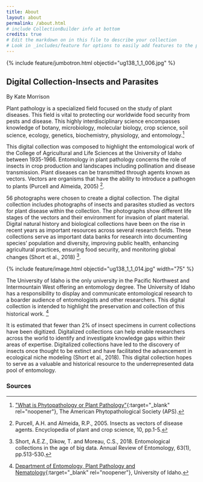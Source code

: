 ```yaml
---
title: About
layout: about
permalink: /about.html
# include CollectionBuilder info at bottom
credits: true
# Edit the markdown on in this file to describe your collection
# Look in _includes/feature for options to easily add features to the page
---
```


{% include feature/jumbotron.html objectid="ug138_1_1_006.jpg" %} 

## Digital Collection-Insects and Parasites 
By Kate Morrison

Plant pathology is a specialized field focused on the study of plant diseases. This field is vital to protecting our worldwide food security from pests and disease. This highly interdisciplinary science encompasses knowledge of botany, microbiology, molecular biology, crop science, soil science, ecology, genetics, biochemistry, physiology, and entomology.[^1]  

This digital collection was composed to highlight the entomological work of the College of Agricultural and Life Sciences at the University of Idaho between 1935-1966. Entomology in plant pathology concerns the role of insects in crop production and landscapes including pollination and disease transmission. Plant diseases can be transmitted through agents known as vectors. Vectors are organisms that have the ability to introduce a pathogen to plants (Purcell and Almeida, 2005) [^2].

56 photographs were chosen to create a digital collection. The digital collection includes photographs of insects and parasites studied as vectors for plant disease within the collection. The photographs show different life stages of the vectors and their environment for invasion of plant material. Digital natural history and biological collections have been on the rise in recent years as important resources across several research fields. These collections serve as important data banks for research into documenting species’ population and diversity, improving public health, enhancing agricultural practices, ensuring food security, and monitoring global changes (Short et al., 2018) [^3]. 

{% include feature/image.html objectid="ug138_1_1_014.jpg" width="75" %} 

The University of Idaho is the only university in the Pacific Northwest and Intermountain West offering an entomology degree. The University of Idaho has a responsibility to display and communicate entomological research to a boarder audience of entomologists and other researchers. This digital collection is intended to highlight the preservation and collection of this historical work. [^4]

It is estimated that fewer than 2% of insect specimens in current collections have been digitized. Digitalized collections can help enable researchers across the world to identify and investigate knowledge gaps within their areas of expertise. Digitalized collections have led to the discovery of insects once thought to be extinct and have facilitated the advancement in ecological niche modeling (Short et al., 2018). This digital collection hopes to serve as a valuable and historical resource to the underrepresented data pool of entomology. 

### Sources

[^1]: ["What is Phytopathology or Plant Pathology"](https://www.apsnet.org/about/Pages/WhatisPhytopathology.aspx){:target="_blank" rel="noopener"}, The American Phytopathological Society (APS).

[^2]: Purcell, A.H. and Almeida, R.P., 2005. Insects as vectors of disease agents. Encyclopedia of plant and crop science, 10, pp.1-5. 

[^3]: Short, A.E.Z., Dikow, T. and Moreau, C.S., 2018. Entomological collections in the age of big data. Annual Review of Entomology, 63(1), pp.513-530. 

[^4]: [Department of Entomology, Plant Pathology and Nematology](https://www.uidaho.edu/cals/entomology-plant-pathology-and-nematology){:target="_blank" rel="noopener"}, University of Idaho.